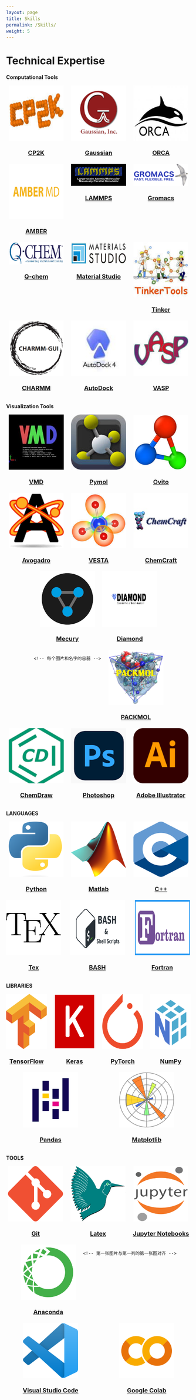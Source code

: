 ```yaml
---
layout: page
title: Skills
permalink: /Skills/
weight: 5
---
```


# __Technical Expertise__

**Computational Tools**

<!-- 使用 Flexbox 布局容器 -->
<div style="display: flex; justify-content: center; flex-wrap: wrap; gap: 20px;">

  <!-- 每个图片和名字的容器 -->
  <div style="text-align: center;">
    <img src="/assets/cp2k.png" style="width:150px; height:150px; display:block; margin: 0 auto;">
    <h3 style="margin-bottom: 0;"><a href="/people/your-permalink/">CP2K</a></h3>
  </div>

  <div style="text-align: center;">
    <img src="/assets/Gaussian16_2.png" style="width: 150%; height:150px; display: block; margin: 0 auto;">
    <h3 style="margin-bottom: 0;"><a href="/people/your-permalink/">Gaussian</a></h3>
  </div>

  <div style="text-align: center;">
    <img src="/assets/orca.png" style="width:150px; height:150px; display:block; margin: 0 auto;">
    <h3 style="margin-bottom: 0;"><a href="/people/your-permalink/">ORCA</a></h3>
  </div>

  <div style="text-align: center;">
    <img src="/assets/amber.png" style="width:150px; height:150px; display:block; margin: 0 auto;">
    <h3 style="margin-bottom: 0;"><a href="/people/your-permalink/">AMBER</a></h3>
  </div>

  <!-- 每个图片和名字的容器 -->
  <div style="text-align: center;">
    <img src="/assets/lammps.png" style="width:150px; height:60px; display:block; margin: 0 auto;">
    <h3 style="margin-bottom: 0;"><a href="/people/your-permalink/">LAMMPS</a></h3>
  </div>

  <div style="text-align: center;">
    <img src="/assets/gromacs.png" style="width:150px; height:60px; display:block; margin: 0 auto;">
    <h3 style="margin-bottom: 0;"><a href="/people/your-permalink/">Gromacs</a></h3>
  </div>

  <div style="text-align: center;">
    <img src="/assets/qchem.png" style="width:150px; height:60px; display:block; margin: 0 auto;">
    <h3 style="margin-bottom: 0;"><a href="/people/your-permalink/">Q-chem</a></h3>
  </div>

  <div style="text-align: center;">
    <img src="/assets/materialstudio.png" style="width:150px; height:60px; display:block; margin: 0 auto;">
    <h3 style="margin-bottom: 0;"><a href="/people/your-permalink/">Material Studio</a></h3>
  </div>

  
  <!-- 每个图片和名字的容器 -->
  <div style="text-align: center;">
    <img src="/assets/Tinker.png" style="width:150px; height: auto; display:block; margin: 0 auto;">
    <h3 style="margin-bottom: 0;"><a href="/people/your-permalink/">Tinker</a></h3>
  </div>

  <div style="text-align: center;">
    <img src="/assets/charmm.png" style="width:150px; height:150px; display:block; margin: 0 auto;">
    <h3 style="margin-bottom: 0;"><a href="/people/your-permalink/">CHARMM</a></h3>
  </div>

  <div style="text-align: center;">
    <img src="/assets/autodock4.png" style="width:150px; height:150px; display:block; margin: 0 auto;">
    <h3 style="margin-bottom: 0;"><a href="/people/your-permalink/">AutoDock</a></h3>
  </div>

  <div style="text-align: center;">
    <img src="/assets/vasp.png" style="width:150px; height:150px; display:block; margin: 0 auto;">
    <h3 style="margin-bottom: 0;"><a href="/people/your-permalink/">VASP</a></h3>
  </div>

</div>


<br> <!-- 强制换行 -->
**Visualization Tools**

<!-- 使用 Flexbox 布局容器 -->
<div style="display: flex; justify-content: center; flex-wrap: wrap; gap: 20px;">

  <!-- 每个图片和名字的容器 -->
  <div style="text-align: center;">
    <img src="/assets/VMD.png" style="width:150px; height:150px; display:block; margin: 0 auto;">
    <h3 style="margin-bottom: 0;"><a href="/people/your-permalink/">VMD</a></h3>
  </div>

  <div style="text-align: center;">
    <img src="/assets/Pymol.png" style="width: 150%; height:150px; display: block; margin: 0 auto;">
    <h3 style="margin-bottom: 0;"><a href="/people/your-permalink/">Pymol</a></h3>
  </div>

  <div style="text-align: center;">
    <img src="/assets/ovito.png" style="width: 150%; height:150px; display: block; margin: 0 auto;">
    <h3 style="margin-bottom: 0;"><a href="/people/your-permalink/">Ovito</a></h3>
  </div>

  <div style="text-align: center;">
    <img src="/assets/avlgadro.png" style="width:150px; height:150px; display:block; margin: 0 auto;">
    <h3 style="margin-bottom: 0;"><a href="/people/your-permalink/">Avogadro</a></h3>
  </div>


  <!-- 每个图片和名字的容器 -->
  <div style="text-align: center;">
    <img src="/assets/vesta.png" style="width:150px; height:150px; display:block; margin: 0 auto;">
    <h3 style="margin-bottom: 0;"><a href="/people/your-permalink/">VESTA</a></h3>
  </div>

  <div style="text-align: center;">
    <img src="/assets/ChemCraft.png" style="width: 150%; height:150px; display: block; margin: 0 auto;">
    <h3 style="margin-bottom: 0;"><a href="/people/your-permalink/">ChemCraft</a></h3>
  </div>

  <div style="text-align: center;">
    <img src="/assets/mercury.png" style="width: 150%; height:150px; display: block; margin: 0 auto;">
    <h3 style="margin-bottom: 0;"><a href="/people/your-permalink/">Mecury</a></h3>
  </div>

  <div style="text-align: center;">
    <img src="/assets/diamond.png" style="width:150px; height:150px; display:block; margin: 0 auto;">
    <h3 style="margin-bottom: 0;"><a href="/people/your-permalink/">Diamond</a></h3>
  </div>


    <!-- 每个图片和名字的容器 -->
  <div style="text-align: center;">
    <img src="/assets/packmol.png" style="width:150px; height:150px; display:block; margin: 0 auto;">
    <h3 style="margin-bottom: 0;"><a href="/people/your-permalink/">PACKMOL</a></h3>
  </div>

  <div style="text-align: center;">
    <img src="/assets/chemdraw.png" style="width: 150%; height:150px; display: block; margin: 0 auto;">
    <h3 style="margin-bottom: 0;"><a href="/people/your-permalink/">ChemDraw</a></h3>
  </div>

  <div style="text-align: center;">
    <img src="/assets/photoshop.png" style="width: 150%; height:150px; display: block; margin: 0 auto;">
    <h3 style="margin-bottom: 0;"><a href="/people/your-permalink/">Photoshop</a></h3>
  </div>

  <div style="text-align: center;">
    <img src="/assets/Ai.png" style="width:150px; height:150px; display:block; margin: 0 auto;">
    <h3 style="margin-bottom: 0;"><a href="/people/your-permalink/">Adobe IIIustrator</a></h3>
  </div>


</div>  


<br> <!-- 强制换行 -->
**LANGUAGES**

<!-- 使用 Flexbox 布局容器 -->
<div style="display: flex; justify-content: center; flex-wrap: wrap; gap: 20px;">

  <!-- 每个图片和名字的容器 -->
  <div style="text-align: center;">
    <img src="/assets/python.png" style="width:150px; height:150px; display:block; margin: 0 auto;">
    <h3 style="margin-bottom: 0;"><a href="/people/your-permalink/">Python</a></h3>
  </div>

  <div style="text-align: center;">
    <img src="/assets/matlab.png" style="width:150px; height:150px; display:block; margin: 0 auto;">
    <h3 style="margin-bottom: 0;"><a href="/people/your-permalink/">Matlab</a></h3>
  </div>

  <div style="text-align: center;">
    <img src="/assets/c.png" style="width:150px; height:150px; display:block; margin: 0 auto;">
    <h3 style="margin-bottom: 0;"><a href="/people/your-permalink/">C++</a></h3>
  </div>

  <div style="text-align: center;">
    <img src="/assets/tex.png" style="width:150px; height:150px; display:block; margin: 0 auto;">
    <h3 style="margin-bottom: 0;"><a href="/people/your-permalink/">Tex</a></h3>
  </div>

  <!-- 第一张图片与第一列的第一张图对齐 -->
  <div style="text-align: center; flex: 1 1 22%;">
    <img src="/assets/bash.png" style="width:150px; height:150px; display:block; margin: 0 auto;">
    <h3 style="margin-bottom: 0;"><a href="/people/your-permalink/">BASH</a></h3>
  </div>

  <!-- 第二张图片与第一列的第二张图对齐 -->
  <div style="text-align: center; flex: 1 1 22%;">
    <img src="/assets/fortran.png" style="width:150px; height:150px; display:block; margin: 0 auto;">
    <h3 style="margin-bottom: 0;"><a href="/people/your-permalink/">Fortran</a></h3>
  </div>
  

</div>

<br> <!-- 强制换行 -->
**LIBRARIES**

<!-- 使用 Flexbox 布局容器 -->
<div style="display: flex; flex-wrap: wrap; gap: 20px; justify-content: center;">

  <!-- 第一行 4 张图片 -->
  <div style="text-align: center; flex: 1 1 22%;">
    <img src="/assets/tensorflow.png" style="width:150px; height:150px; display:block; margin: 0 auto;">
    <h3 style="margin-bottom: 0;"><a href="/people/your-permalink/">TensorFlow</a></h3>
  </div>

  <div style="text-align: center; flex: 1 1 22%;">
    <img src="/assets/keras.png" style="width:150px; height:150px; display:block; margin: 0 auto;">
    <h3 style="margin-bottom: 0;"><a href="/people/your-permalink/">Keras</a></h3>
  </div>

  <div style="text-align: center; flex: 1 1 22%;">
    <img src="/assets/pytorch.png" style="width:150px; height:150px; display:block; margin: 0 auto;">
    <h3 style="margin-bottom: 0;"><a href="/people/your-permalink/">PyTorch</a></h3>
  </div>

  <div style="text-align: center; flex: 1 1 22%;">
    <img src="/assets/numpy.png" style="width:150px; height:150px; display:block; margin: 0 auto;">
    <h3 style="margin-bottom: 0;"><a href="/people/your-permalink/">NumPy</a></h3>
  </div>

  <!-- 第一张图片与第一列的第一张图对齐 -->
  <div style="text-align: center; flex: 1 1 22%;">
    <img src="/assets/pandas.png" style="width:150px; height:150px; display:block; margin: 0 auto;">
    <h3 style="margin-bottom: 0;"><a href="/people/your-permalink/">Pandas</a></h3>
  </div>

  <!-- 第二张图片与第一列的第二张图对齐 -->
  <div style="text-align: center; flex: 1 1 22%;">
    <img src="/assets/matplotlib.png" style="width:150px; height:150px; display:block; margin: 0 auto;">
    <h3 style="margin-bottom: 0;"><a href="/people/your-permalink/">Matplotlib</a></h3>
  </div>

</div>

<br> <!-- 强制换行 -->
**TOOLS**

<!-- 使用 Flexbox 布局容器 -->
<div style="display: flex; justify-content: center; flex-wrap: wrap; gap: 20px;">

  <!-- 每个图片和名字的容器 -->
  <div style="text-align: center;">
    <img src="/assets/git.png" style="width:150px; height:150px; display:block; margin: 0 auto;">
    <h3 style="margin-bottom: 0;"><a href="/people/your-permalink/">Git</a></h3>
  </div>

  <div style="text-align: center;">
    <img src="/assets/latex.png" style="width:150px; height:150px; display:block; margin: 0 auto;">
    <h3 style="margin-bottom: 0;"><a href="/people/your-permalink/">Latex</a></h3>
  </div>

  <div style="text-align: center;">
    <img src="/assets/jupyter.png" style="width:150px; height:150px; display:block; margin: 0 auto;">
    <h3 style="margin-bottom: 0;"><a href="/people/your-permalink/">Jupyter Notebooks</a></h3>
  </div>

  <div style="text-align: center;">
    <img src="/assets/anaconda.png" style="width:150px; height:150px; display:block; margin: 0 auto;">
    <h3 style="margin-bottom: 0;"><a href="/people/your-permalink/">Anaconda</a></h3>
  </div>

    <!-- 第一张图片与第一列的第一张图对齐 -->
  <div style="text-align: center; flex: 1 1 22%;">
    <img src="/assets/vscode.png" style="width:150px; height:150px; display:block; margin: 0 auto;">
    <h3 style="margin-bottom: 0;"><a href="/people/your-permalink/">Visual Studio Code</a></h3>
  </div>

  <!-- 第二张图片与第一列的第二张图对齐 -->
  <div style="text-align: center; flex: 1 1 22%;">
    <img src="/assets/colab.png" style="width:150px; height:150px; display:block; margin: 0 auto;">
    <h3 style="margin-bottom: 0;"><a href="/people/your-permalink/">Google Colab</a></h3>
  </div>

</div>









